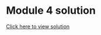 # Module 4 solution

<a href="https://aratrik-02.github.io/coursera-test/mod4soln/">Click here to view solution </a>
